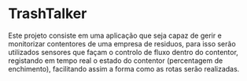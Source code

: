 # TrashTalker
Este projeto consiste em uma aplicação que seja capaz de gerir e monitorizar contentores de uma empresa de residuos, para isso serão utilizados sensores que façam o controlo de fluxo dentro do contentor, registando em tempo real o estado do contentor (percentagem de enchimento), facilitando assim a forma como as rotas serão realizadas.
